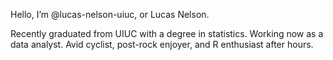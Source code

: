 Hello, I’m @lucas-nelson-uiuc, or Lucas Nelson.

Recently graduated from UIUC with a degree in statistics. Working now as a data analyst. Avid cyclist, post-rock enjoyer, and R enthusiast after hours.
